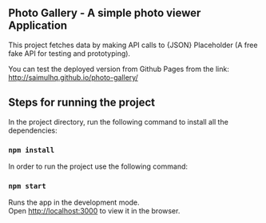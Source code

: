 ## Photo Gallery - A simple photo viewer Application

This project fetches data by making API calls to {JSON} Placeholder (A free fake API for testing and prototyping).  

You can test the deployed version from Github Pages from the link: http://saimulhq.github.io/photo-gallery/

## Steps for running the project

In the project directory, run the following command to install all the dependencies:

### `npm install`

In order to run the project use the following command:

### `npm start`

Runs the app in the development mode.<br />
Open [http://localhost:3000](http://localhost:3000) to view it in the browser.

